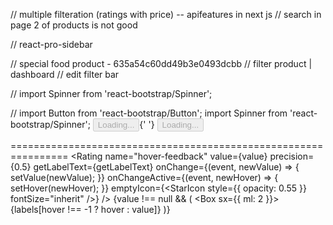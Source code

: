// multiple filteration (ratings with price) -- apifeatures in next js 
// search in page 2 of products is not good 

// react-pro-sidebar

// special food product - 635a54c60dd49b3e0493dcbb
// filter product | dashboard 
// edit filter bar 

//
import Spinner from 'react-bootstrap/Spinner';
<Spinner animation="border" variant="danger" />


//
import Button from 'react-bootstrap/Button';
import Spinner from 'react-bootstrap/Spinner';
<Button variant="primary" disabled>
        <Spinner
          as="span"
          animation="border"
          size="sm"
          role="status"
          aria-hidden="true"
        />
        <span className="visually-hidden">Loading...</span>
      </Button>{' '}
      <Button variant="primary" disabled>
        <Spinner
          as="span"
          animation="grow"
          size="sm"
          role="status"
          aria-hidden="true"
        />
        Loading...
      </Button>

  ================================================================
      <Rating
  name="hover-feedback"
  value={value}
  precision={0.5}
  getLabelText={getLabelText}
  onChange={(event, newValue) => {
    setValue(newValue);
  }}
  onChangeActive={(event, newHover) => {
    setHover(newHover);
  }}
  emptyIcon={<StarIcon style={{ opacity: 0.55 }} fontSize="inherit" />}
/>
{value !== null && (
  <Box sx={{ ml: 2 }}>{labels[hover !== -1 ? hover : value]}</Box>
)}